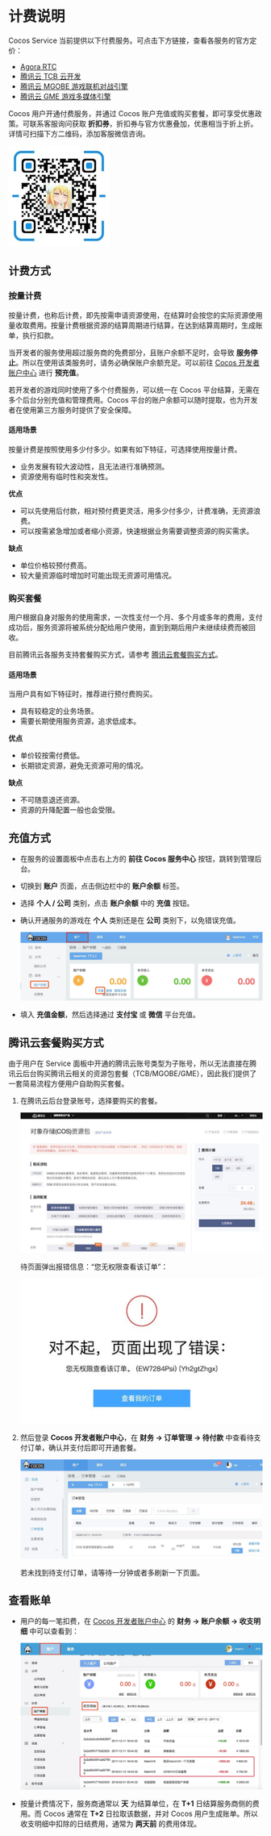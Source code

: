 # 计费说明

Cocos Service 当前提供以下付费服务。可点击下方链接，查看各服务的官方定价：

- [Agora RTC](https://docs.agora.io/cn/Voice/billing_rtc?platform=All%20Platforms)
- [腾讯云 TCB 云开发](https://cloud.tencent.com/document/product/876/18864)
- [腾讯云 MGOBE 游戏联机对战引擎](https://cloud.tencent.com/document/product/1038/33293)
- [腾讯云 GME 游戏多媒体引擎](https://cloud.tencent.com/document/product/607/38500)

Cocos 用户开通付费服务，并通过 Cocos 账户充值或购买套餐，即可享受优惠政策。可联系客服询问获取 **折扣券**，折扣券与官方优惠叠加，优惠相当于折上折。详情可扫描下方二维码，添加客服微信咨询。

![](image/bd-code.jpg)

## 计费方式

### 按量计费

按量计费，也称后计费，即先按需申请资源使用，在结算时会按您的实际资源使用量收取费用。按量计费根据资源的结算周期进行结算，在达到结算周期时，生成账单，执行扣款。

当开发者的服务使用超过服务商的免费部分，且账户余额不足时，会导致 **服务停止**。所以在使用该类服务时，请务必确保账户余额充足。可以前往 [Cocos 开发者账户中心](https://account.cocos.com/) 进行 **预充值**。

若开发者的游戏同时使用了多个付费服务，可以统一在 Cocos 平台结算，无需在多个后台分别充值和管理费用。Cocos 平台的账户余额可以随时提取，也为开发者在使用第三方服务时提供了安全保障。

#### 适用场景

按量计费是按照使用多少付多少。如果有如下特征，可选择使用按量计费。

- 业务发展有较大波动性，且无法进行准确预测。
- 资源使用有临时性和突发性。

**优点**

- 可以先使用后付款，相对预付费更灵活，用多少付多少，计费准确，无资源浪费。
- 可以按需紧急增加或者缩小资源，快速根据业务需要调整资源的购买需求。

**缺点**

- 单位价格较预付费高。
- 较大量资源临时增加时可能出现无资源可用情况。

### 购买套餐

用户根据自身对服务的使用需求，一次性支付一个月、多个月或多年的费用，支付成功后，服务资源将被系统分配给用户使用，直到到期后用户未继续续费而被回收。

目前腾讯云各服务支持套餐购买方式，请参考 [腾讯云套餐购买方式](#腾讯云套餐购买方式)。

#### 适用场景

当用户具有如下特征时，推荐进行预付费购买。

- 具有较稳定的业务场景。
- 需要长期使用服务资源，追求低成本。

**优点**

- 单价较按需付费低。
- 长期锁定资源，避免无资源可用的情况。

**缺点**

- 不可随意退还资源。
- 资源的升降配置一般也会受限。

## 充值方式

- 在服务的设置面板中点击右上方的 **前往 Cocos 服务中心** 按钮，跳转到管理后台。
- 切换到 **账户** 页面，点击侧边栏中的 **账户余额** 标签。
- 选择 **个人 / 公司** 类别，点击 **账户余额** 中的 **充值** 按钮。
- 确认开通服务的游戏在 **个人** 类别还是在 **公司** 类别下，以免错误充值。

    ![](image/console-balance.jpg)

- 填入 **充值金额**，然后选择通过 **支付宝** 或 **微信** 平台充值。

## 腾讯云套餐购买方式

由于用户在 Service 面板中开通的腾讯云账号类型为子账号，所以无法直接在腾讯云后台购买腾讯云相关的资源包套餐（TCB/MGOBE/GME），因此我们提供了一套简易流程方便用户自助购买套餐。

1. 在腾讯云后台登录账号，选择要购买的套餐。

    ![](image/tencloud-buy.jpg)
    
    待页面弹出报错信息：“您无权限查看该订单”：

    ![](image/tencloud-error.jpg)

2. 然后登录 **Cocos 开发者账户中心**，在 **财务 -> 订单管理 -> 待付款** 中查看待支付订单，确认并支付后即可开通套餐。

    ![](image/tencloud-order.jpg)

    若未找到待支付订单，请等待一分钟或者多刷新一下页面。

## 查看账单

- 用户的每一笔扣费，在 [Cocos 开发者账户中心](https://account.cocos.com/) 的 **财务 -> 账户余额 -> 收支明细** 中可以查看到：

    ![](image/console-billing.jpg)

- 按量计费情况下，服务商通常以 **天** 为结算单位，在 **T+1** 日结算服务商侧的费用。而 Cocos 通常在 **T+2** 日拉取该数据，并对 Cocos 用户生成账单。所以收支明细中扣除的日结费用，通常为 **两天前** 的费用体现。
